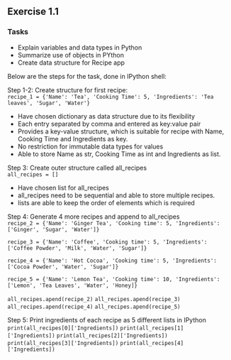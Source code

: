 ## Exercise 1.1

### Tasks

- Explain variables and data types in Python
- Summarize use of objects in PYthon
- Create data structure for Recipe app

Below are the steps for the task, done in IPython shell:

Step 1-2: Create structure for first recipe:  
`recipe_1 = {'Name': 'Tea', 'Cooking Time': 5, 'Ingredients': 'Tea leaves', 'Sugar', 'Water'}`

- Have chosen dictionary as data structure due to its flexibility
- Each entry separated by comma and entered as key:value pair
- Provides a key-value structure, which is suitable for recipe with Name, Cooking Time and Ingredients as key.
- No restriction for immutable data types for values
- Able to store Name as str, Cooking Time as int and Ingredients as list.

Step 3: Create outer structure called all_recipes  
`all_recipes = []`

- Have chosen list for all_recipes
- all_recipes need to be sequential and able to store multiple recipes.
- lists are able to keep the order of elements which is required

Step 4: Generate 4 more recipes and append to all_recipes  
`recipe_2 = {'Name': 'Ginger Tea', 'Cooking time': 5, 'Ingredients': ['Ginger', 'Sugar', 'Water']}`

`recipe_3 = {'Name': 'Coffee', 'Cooking time': 5, 'Ingredients': ['Coffee Powder', 'Milk', 'Water', 'Sugar']}`

`recipe_4 = {'Name': 'Hot Cocoa', 'Cooking time': 5, 'Ingredients': ['Cocoa Powder', 'Water', 'Sugar']}`

`recipe_5 = {'Name': 'Lemon Tea', 'Cooking time': 10, 'Ingredients': ['Lemon', 'Tea Leaves', 'Water', 'Honey]}`

`all_recipes.apend(recipe_2)`
`all_recipes.apend(recipe_3)`
`all_recipes.apend(recipe_4)`
`all_recipes.apend(recipe_5)`

Step 5: Print ingredients of each recipe as 5 different lists in IPython  
`print(all_recipes[0]['Ingredients])`
`print(all_recipes[1]['Ingredients])`
`print(all_recipes[2]['Ingredients])`
`print(all_recipes[3]['Ingredients])`
`print(all_recipes[4]['Ingredients])`
